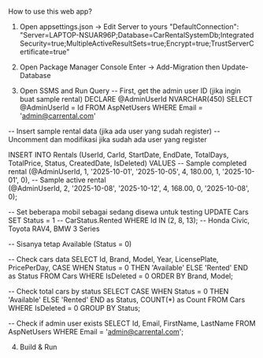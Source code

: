 How to use this web app?
1. Open appsettings.json -> Edit Server to yours
"DefaultConnection": "Server=LAPTOP-NSUAR96P;Database=CarRentalSystemDb;Integrated Security=true;MultipleActiveResultSets=true;Encrypt=true;TrustServerCertificate=true"

2. Open Package Manager Console
Enter -> Add-Migration then Update-Database 

3. Open SSMS and Run Query
-- First, get the admin user ID (jika ingin buat sample rental)
DECLARE @AdminUserId NVARCHAR(450)
SELECT @AdminUserId = Id FROM AspNetUsers WHERE Email = 'admin@carrental.com'

-- Insert sample rental data (jika ada user yang sudah register)
-- Uncomment dan modifikasi jika sudah ada user yang register


INSERT INTO Rentals (UserId, CarId, StartDate, EndDate, TotalDays, TotalPrice, Status, CreatedDate, IsDeleted)
VALUES 
-- Sample completed rental
(@AdminUserId, 1, '2025-10-01', '2025-10-05', 4, 180.00, 1, '2025-10-01', 0),
-- Sample active rental  
(@AdminUserId, 2, '2025-10-08', '2025-10-12', 4, 168.00, 0, '2025-10-08', 0);


-- Set beberapa mobil sebagai sedang disewa untuk testing
UPDATE Cars 
SET Status = 1 -- CarStatus.Rented
WHERE Id IN (2, 8, 13); -- Honda Civic, Toyota RAV4, BMW 3 Series

-- Sisanya tetap Available (Status = 0)

-- Check cars data
SELECT Id, Brand, Model, Year, LicensePlate, PricePerDay, 
       CASE WHEN Status = 0 THEN 'Available' ELSE 'Rented' END as Status
FROM Cars 
WHERE IsDeleted = 0
ORDER BY Brand, Model;

-- Check total cars by status
SELECT 
    CASE WHEN Status = 0 THEN 'Available' ELSE 'Rented' END as Status,
    COUNT(*) as Count
FROM Cars 
WHERE IsDeleted = 0
GROUP BY Status;

-- Check if admin user exists
SELECT Id, Email, FirstName, LastName FROM AspNetUsers WHERE Email = 'admin@carrental.com';

4. Build & Run
